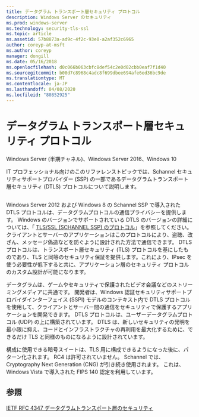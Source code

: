```yaml
---
title: データグラム トランスポート層セキュリティ プロトコル
description: Windows Server のセキュリティ
ms.prod: windows-server
ms.technology: security-tls-ssl
ms.topic: article
ms.assetid: 57b8873a-ad9c-4f2c-93e0-a2af352c6965
author: coreyp-at-msft
ms.author: coreyp
manager: dongill
ms.date: 05/16/2018
ms.openlocfilehash: d0c066b063cbfc8def54c2e0d02cbb0eaf7f1d40
ms.sourcegitcommit: b00d7c8968c4adc8f699dbee694afe6ed36bc9de
ms.translationtype: MT
ms.contentlocale: ja-JP
ms.lasthandoff: 04/08/2020
ms.locfileid: "80852925"
---
```

# <a name="datagram-transport-layer-security-protocol"></a>データグラム トランスポート層セキュリティ プロトコル

Windows Server (半期チャネル)、Windows Server 2016、Windows 10

IT プロフェッショナル向けのこのリファレンストピックでは、Schannel セキュリティサポートプロバイダー (SSP) の一部であるデータグラムトランスポート層セキュリティ (DTLS) プロトコルについて説明します。

## <a name="BKMK_DTLS"></a>
Windows Server 2012 および Windows 8 の Schannel SSP で導入された DTLS プロトコルは、データグラムプロトコルの通信プライバシーを提供します。 Windows のバージョンでサポートされている DTLS のバージョンの詳細については、「 [TLS/SSL (SCHANNEL SSP) のプロトコル](https://msdn.microsoft.com/library/windows/desktop/mt808159(v=vs.85).aspx)」を参照してください。 クライアントとサーバーのアプリケーションはこのプロトコルにより、盗聴、改ざん、メッセージ偽造などを防ぐように設計された方法で通信できます。 DTLS プロトコルは、トランスポート層セキュリティ (TLS) プロトコルを基にしたものであり、TLS と同等のセキュリティ保証を提供します。これにより、IPsec を使う必要性が低下すると共に、アプリケーション層のセキュリティ プロトコルのカスタム設計が可能になります。

データグラムは、ゲームやセキュリティで保護されたビデオ会議などのストリーミングメディアに共通です。 開発者は、Windows 認証セキュリティサポートプロバイダインターフェイス (SSPI) モデルのコンテキスト内で DTLS プロトコルを使用して、クライアントとサーバー間の通信をセキュリティで保護するアプリケーションを開発できます。 DTLS プロトコルは、ユーザーデータグラムプロトコル (UDP) の上に構築されています。 DTLS は、新しいセキュリティの発明を最小限に抑え、コードとインフラストラクチャの再利用を最大化するために、できるだけ TLS と同様のものになるように設計されています。

構成に使用できる暗号スイートは、TLS 用に構成できるようになった後に、パターン化されます。 RC4 は許可されていません。 Schannel では、Cryptography Next Generation (CNG) が引き続き使用されます。 これは、Windows Vista で導入された FIPS 140 認定を利用しています。

## <a name="see-also"></a>参照

[IETF RFC 4347 データグラムトランスポート層のセキュリティ](http://tools.ietf.org/html/rfc4347)


                                        